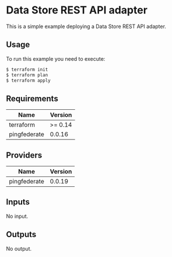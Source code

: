# Data Store REST API adapter

This is a simple example deploying a Data Store REST API adapter.

## Usage

To run this example you need to execute:

```bash
$ terraform init
$ terraform plan
$ terraform apply
```

<!-- BEGINNING OF PRE-COMMIT-TERRAFORM DOCS HOOK -->
## Requirements

| Name | Version |
|------|---------|
| terraform | >= 0.14 |
| pingfederate | 0.0.16 |

## Providers

| Name | Version |
|------|---------|
| pingfederate | 0.0.19 |

## Inputs

No input.

## Outputs

No output.

<!-- END OF PRE-COMMIT-TERRAFORM DOCS HOOK -->
